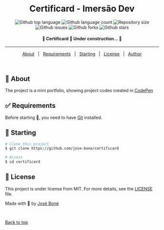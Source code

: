 <!-- <div align="center" id="top">
  <img src="./.github/app.gif" alt="Certificard" /> -->

&#xa0;

  <!-- <a href="https://{{app_url}}.netlify.app">Demo</a> -->
</div>

<h1 align="center">Certificard - Imersão Dev</h1>

<p align="center">
  <img alt="Github top language" src="https://img.shields.io/github/languages/top/jose-bone/certificard?color=56BEB8">

  <img alt="Github language count" src="https://img.shields.io/github/languages/count/jose-bone/certificard?color=56BEB8">

  <img alt="Repository size" src="https://img.shields.io/github/repo-size/jose-bone/certificard?color=56BEB8">

  <img alt="Github issues" src="https://img.shields.io/github/issues/jose-bone/certificard?color=56BEB8" />

  <img alt="Github forks" src="https://img.shields.io/github/forks/jose-bone/certificard?color=56BEB8" />

  <img alt="Github stars" src="https://img.shields.io/github/stars/jose-bone/certificard?color=56BEB8" />
</p>

<!-- Status -->

<h4 align="center">
	🚧  Certificard 🚀 Under construction...  🚧
</h4>

<hr>

<p align="center">
  <a href="#-about">About</a> &#xa0; | &#xa0;
  <a href="#-requirements">Requirements</a> &#xa0; | &#xa0;
  <a href="#-starting">Starting</a> &#xa0; | &#xa0;
  <a href="#-license">License</a> &#xa0; | &#xa0;
  <a href="https://github.com/jose-bone" target="_blank">Author</a>
</p>

<br>

## 🎯 About

The project is a mini portfolio, showing project codes created in [CodePen](https://codepen.io/jose-bone)

## ✅ Requirements

Before starting 🏁, you need to have [Git](https://git-scm.com) installed.

## 🏁 Starting

```bash
# Clone this project
$ git clone https://github.com/jose-bone/certificard

# Access
$ cd certificard

```

## 📝 License

This project is under license from MIT. For more details, see the [LICENSE](LICENSE.md) file.

Made with 💜 by <a href="https://github.com/jose-bone" target="_blank">José Boné</a>

&#xa0;

<a href="#top">Back to top</a>
